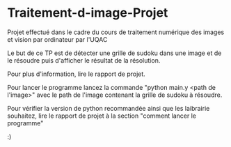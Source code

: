 # Traitement-d-image-Projet

Projet effectué dans le cadre du cours de traitement numérique des images et vision par ordinateur par l'UQAC

Le but de ce TP est de détecter une grille de sudoku dans une image et de le résoudre puis d'afficher le résultat de la résolution.

Pour plus d'information, lire le rapport de projet.

Pour lancer le programme lancez la commande "python main.y <path de l'image>" avec le path de l'image contenant la grille de sudoku à résoudre.

Pour vérifier la version de python recommandée ainsi que les laibrairie souhaitez, lire le rapport de projet à la section "comment lancer le programme"

:)
